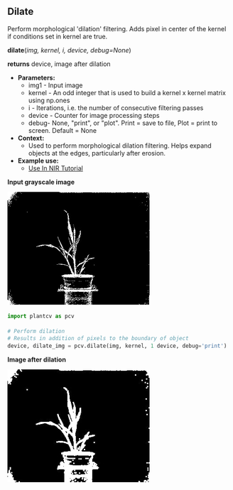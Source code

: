 ## Dilate

Perform morphological 'dilation' filtering. Adds pixel in center of the kernel if 
conditions set in kernel are true.

**dilate**(*img, kernel, i, device, debug=None*)

**returns** device, image after dilation

- **Parameters:**
    - img1 - Input image
    - kernel - An odd integer that is used to build a kernel x kernel matrix using np.ones
    - i - Iterations, i.e. the number of consecutive filtering passes
    - device - Counter for image processing steps
    - debug- None, "print", or "plot". Print = save to file, Plot = print to screen. Default = None
- **Context:**
    - Used to perform morphological dilation filtering. Helps expand objects at the edges, particularly after erosion.
- **Example use:**
    - [Use In NIR Tutorial](nir_tutorial.md)
    
**Input grayscale image**

![Screenshot](img/documentation_images/dilate/grayscale_image.jpg)

```python
import plantcv as pcv

# Perform dilation
# Results in addition of pixels to the boundary of object
device, dilate_img = pcv.dilate(img, kernel, 1 device, debug='print')
```

**Image after dilation**

![Screenshot](img/documentation_images/dilate/dilate.jpg)
